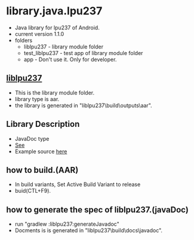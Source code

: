 # library.java.lpu237
+ Java library for lpu237 of Android.
+ current version 1.1.0
+ folders
  * liblpu237 - library module folder
  * test_liblpu237 - test app of library module folder 
  * app - Don't use it. Only for developer.

## [liblpu237](liblpu237) 
  + This is the library module folder.
  + library type is aar.
  + the library is generated  in "liblpu237\build\outputs\aar".

## Library Description
+ JavaDoc type
+ [See](/javadoc/index.html)
+ Example source [here](https://github.com/elpusk/example.adr.lib)

## how to build.(AAR)
+ In build variants, Set Active Build Variant to release
+ buid(CTL+F9).

## how to generate the spec of liblpu237.(javaDoc)
+ run "gradlew :liblpu237:generateJavadoc"
+ Docments is is generated  in "liblpu237\build\docs\javadoc".

  


